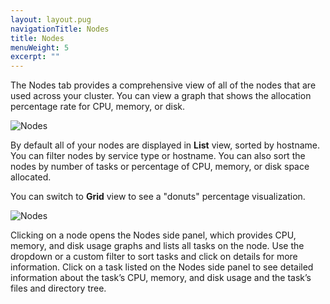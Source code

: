 ```yaml
---
layout: layout.pug
navigationTitle: Nodes
title: Nodes
menuWeight: 5
excerpt: ""
---
```

The Nodes tab provides a comprehensive view of all of the nodes that are used across your cluster. You can view a graph that shows the allocation percentage rate for CPU, memory, or disk.

![Nodes](/1.10/img/nodes-ee.png)

By default all of your nodes are displayed in **List** view, sorted by hostname. You can filter nodes by service type or hostname. You can also sort the nodes by number of tasks or percentage of CPU, memory, or disk space allocated.

You can switch to **Grid** view to see a "donuts" percentage visualization.

![Nodes](/1.10/img/nodes-donuts-ee.png)

Clicking on a node opens the Nodes side panel, which provides CPU, memory, and disk usage graphs and lists all tasks on the node. Use the dropdown or a custom filter to sort tasks and click on details for more information. Click on a task listed on the Nodes side panel to see detailed information about the task’s CPU, memory, and disk usage and the task’s files and directory tree.